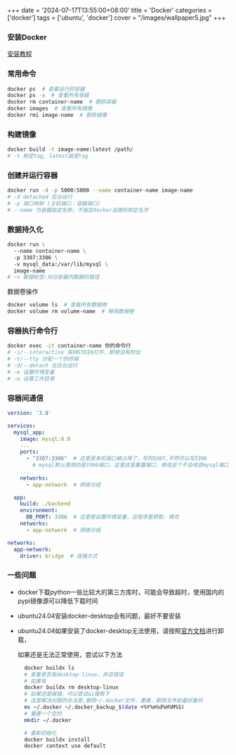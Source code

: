 +++
date = '2024-07-17T13:55:00+08:00'
title = 'Docker'
categories = ['docker']
tags = ['ubuntu', 'docker']
cover = "/images/wallpaper5.jpg"
+++

### 安装Docker

[安装教程](https://docs.docker.com/engine/install/ubuntu/)

### 常用命令

```bash
docker ps  # 查看运行的容器
docker ps -a  # 查看所有容器
docker rm container-name  # 删除容器
docker images  # 查看所有镜像
docker rmi image-name  # 删除镜像
```

### 构建镜像

```bash
docker build -t image-name:latest /path/
# -t 制定tag, latest就是tag
```

### 创建并运行容器

```bash
docker run -d -p 5000:5000 --name container-name image-name
# -d detached 后台运行 
# -p 端口映射 (主机端口：容器端口)
# --name 为容器指定名称，不指定docker会随机制定名字
```

### 数据持久化

```dockerfile
docker run \
  --name container-name \
  -p 3307:3306 \
  -v mysql_data:/var/lib/mysql \
  image-name
# -v 数据标签:对应容器内数据的路径
```

数据卷操作

```bash
docker volume ls  # 查看所有数据卷
docker volume rm volume-name  # 移除数据卷
```

### 容器执行命令行

```bash
docker exec -it container-name 你的命令行
# -i/--interactive 保持STDIN打开，即使没有附加
# -t/--tty 分配一个伪终端
# -d/--detach 在后台运行
# -e 设置环境变量
# -w 设置工作目录
```

### 容器间通信

```yml
version: '3.8'

services:
  mysql_app:
    image: mysql:8.0
    ...
    ports:
      - "3307:3306"  # 这里是本机端口被占用了，写的3307,不然可以写3306
        # mysql默认使用的是3306端口，这里这是暴露端口，修改这个不会改变mysql端口
    ...
    networks:
      - app-network  # 网络分组

  app:
    build: ./backend
    environment:
      DB_PORT: 3306  # 这里是设置环境变量，这程序里获取，填充
    networks:
      - app-network  # 网络分组

networks:
  app-network:
    driver: bridge  # 连接方式
```

### 一些问题

- docker下载python一些比较大的第三方库时，可能会导致超时，使用国内的pypi镜像源可以降低下载时间
- ubuntu24.04安装docker-desktop会有问题，最好不要安装
- ubuntu24.04如果安装了docker-desktop无法使用，请按照[官方文档](https://docs.docker.com/desktop/uninstall/)进行卸载，

  如果还是无法正常使用，尝试以下方法
  ```bash
    docker buildx ls
    # 查看是否有desktop-linux，并且错误
    # 如果有
    docker buildx rm desktop-linux
    # 如果还是报错，可以尝试ai搜索下
    # 这里解决问题的办法是,删除~/.docker文件，重建，删除文件前最好备份
    mv ~/.docker ~/.docker_backup_$(date +%Y%m%d%H%M%S)
    # 重建一个空的
    mkdir ~/.docker

    # 重新初始化
    docker buildx install
    docker context use default
  ```
